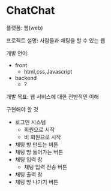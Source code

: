# ChatChat
플랫폼: 웹(web)

프로젝트 설명: 사람들과 채팅을 할 수 있는 웹


개발 언어: 
* front
  * html,css,Javascript
* backend
  * ?


개발 목표: 웹 서비스에 대한 전반적인 이해

구현해야 할 것
* 로그인 시스템
  * 회원으로 시작
  * 비 회원으로 시작
* 채팅 방 만드는 버튼
* 채팅 방 들어가는 버튼
* 채팅 입력 창
  * 채팅 입력 전송 버튼
* 채팅 출력 창
* 채팅 방 나가기 버튼

